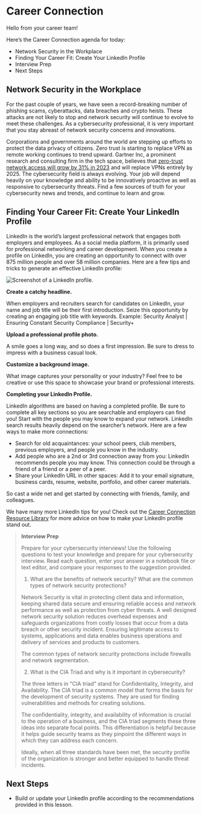 # Career Connection

Hello from your career team! 

Here’s the Career Connection agenda for today:
* Network Security in the Workplace
* Finding Your Career Fit: Create Your LinkedIn Profile
* Interview Prep
* Next Steps

## Network Security in the Workplace

For the past couple of years, we have seen a record-breaking number of phishing scams, cyberattacks, data breaches and crypto heists. These attacks are not likely to stop and network security will continue to evolve to meet these challenges. As a cybersecurity professional, it is very important that you stay abreast of network security concerns and innovations. 

Corporations and governments around the world are stepping up efforts to protect the data privacy of citizens. Zero trust is starting to replace VPN as remote working continues to trend upward. Gartner Inc, a prominent research and consulting firm in the tech space, believes that [zero-trust network access will grow by 31% in 2023](https://www.datacenterknowledge.com/security/gartner-zero-trust-will-replace-your-vpn-2025) and will replace VPNs entirely by 2025. The cybersecurity field is always evolving. Your job will depend heavily on your knowledge and ability to be innovatively proactive as well as responsive to cybersecurity threats.  Find a few sources of truth for your cybersecurity news and trends, and continue to learn and grow.

## Finding Your Career Fit: Create Your LinkedIn Profile 

LinkedIn is the world’s largest professional network that engages both employers and employees. As a social media platform, it is primarily used for professional networking and career development. When you create a profile on LinkedIn, you are creating an opportunity to connect with over 875 million people and over 58 million companies. Here are a few tips and tricks to generate an effective LinkedIn profile:

![Screenshot of a LinkedIn profile.](https://static.bc-edx.com/career-services/all-vertical-fycf/lesson-11/l11_fycf_image.png)

**Create a catchy headline.**

When employers and recruiters search for candidates on LinkedIn, your name and job title will be their first introduction. Seize this opportunity by creating an engaging job title with keywords.
Example: Security Analyst | Ensuring Constant Security Compliance | Security+

**Upload a professional profile photo.**

A smile goes a long way, and so does a first impression. Be sure to dress to impress with a business casual look.

**Customize a background image.**

What image captures your personality or your industry? Feel free to be creative or use this space to showcase your brand or professional interests.

**Completing your LinkedIn Profile.**

LinkedIn algorithms are based on having a completed profile. Be sure to complete all key sections so you are searchable and employers can find you!
Start with the people you may know to expand your network. LinkedIn search results heavily depend on the searcher’s network. Here are a few ways to make more connections:
* Search for old acquaintances: your school peers, club members, previous employers, and people you know in the industry. 
* Add people who are a 2nd or 3rd connection away from you: LinkedIn recommends people you may know. This connection could be through a friend of a friend or a peer of a peer.
* Share your LinkedIn URL in other spaces: Add it to your email signature, business cards, resume, website, portfolio, and other career materials.

So cast a wide net and get started by connecting with friends, family, and colleagues.

We have many more LinkedIn tips for you! Check out the [Career Connection Resource Library](https://docs.google.com/document/d/1xiuZP_ZYMiIopqS0pFWUji58ESASMQUl2CQJphReaGo/edit?usp=sharing) for more advice on how to make your LinkedIn profile stand out.

> **Interview Prep**
>
>Prepare for your cybersecurity interviews! Use the following questions to test your knowledge and prepare for your cybersecurity interview. Read each question, enter your answer in a notebook file or text editor, and compare your responses to the suggestion provided.
>
> 1. What are the benefits of network security? What are the common types of network security protections?
>
> Network Security is vital in protecting client data and information, keeping shared data secure and ensuring reliable access and network performance as well as protection from cyber threats. A well designed network security solution reduces overhead expenses and safeguards organizations from costly losses that occur from a data breach or other security incident. Ensuring legitimate access to systems, applications and data enables business operations and delivery of services and products to customers.
>
>The common types of network security protections include firewalls and network segmentation.
>
> 2. What is the CIA Triad and why is it important in cybersecurity?
>
>The three letters in "CIA triad" stand for Confidentiality, Integrity, and Availability. The CIA triad is a common model that forms the basis for the development of security systems. They are used for finding vulnerabilities and methods for creating solutions.
>
>The confidentiality, integrity, and availability of information is crucial to the operation of a business, and the CIA triad segments these three ideas into separate focal points. This differentiation is helpful because it helps guide security teams as they pinpoint the different ways in which they can address each concern. 
>
>Ideally, when all three standards have been met, the security profile of the organization is stronger and better equipped to handle threat incidents.

## Next Steps
* Build or update your LinkedIn profile according to the recommendations provided in this lesson.
